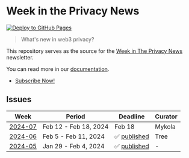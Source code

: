 # Week in the Privacy News

[![Deploy to GitHub Pages](https://github.com/web3privacy/news/actions/workflows/deploy.yml/badge.svg)](https://github.com/web3privacy/news/actions/workflows/deploy.yml)

> What's new in web3 privacy?

This repository serves as the source for the [Week in The Privacy News](https://news.web3privacy.info/)  newsletter.

You can read more in our [documentation](https://docs.web3privacy.info/news/week-in-the-privacy).

* [Subscribe Now!](https://paragraph.xyz/@privacynews/subscribe)

## Issues

<!-- ISSUES-START -->

| Week | Period | Deadline | Curator |
| --- | --- | --- | --- |
| [2024-07](/data/2024/week07.md) | Feb 12 - Feb 18, 2024 | Feb 18 | Mykola |
| [2024-06](/data/2024/week06.md) | Feb 5 - Feb 11, 2024 | ✅ [published](https://news.web3privacy.info/2024-06) | Tree |
| [2024-05](/data/2024/week05.md) | Jan 29 - Feb 4, 2024 | ✅ [published](https://news.web3privacy.info/2024-05) | - |

<!-- ISSUES-END -->